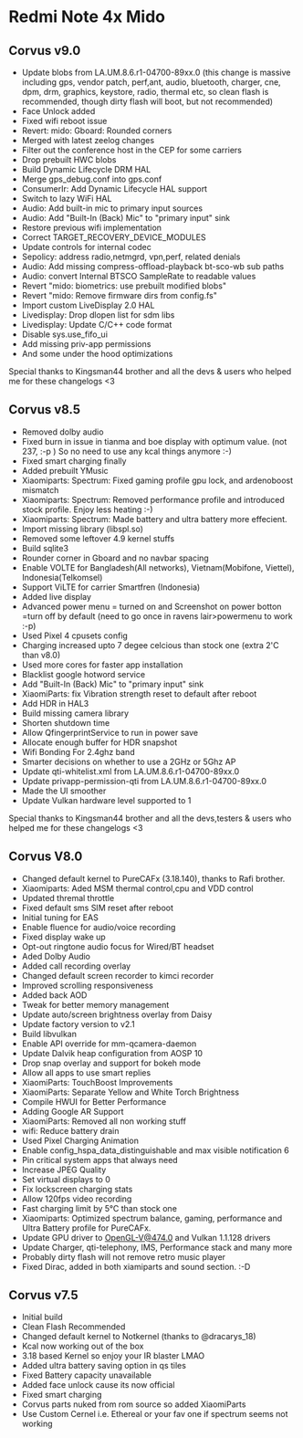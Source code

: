 # Redmi Note 4x Mido

## Corvus v9.0

- Update blobs from LA.UM.8.6.r1-04700-89xx.0 
(this change is massive including gps, vendor patch, perf,ant, audio, bluetooth, charger, cne, dpm, drm, graphics, keystore,  radio, thermal etc, so clean flash is recommended, though dirty flash will boot, but not recommended)
- Face Unlock added
- Fixed wifi reboot issue
- Revert: mido: Gboard: Rounded corners 
- Merged with latest zeelog changes
- Filter out the conference host in the CEP for some carriers
- Drop prebuilt HWC blobs
- Build Dynamic Lifecycle DRM HAL
- Merge gps_debug.conf into gps.conf
- ConsumerIr: Add Dynamic Lifecycle HAL support
- Switch to lazy WiFi HAL
- Audio: Add built-in mic to primary input sources
- Audio: Add "Built-In (Back) Mic" to "primary input" sink
- Restore previous wifi implementation
- Correct TARGET_RECOVERY_DEVICE_MODULES
- Update controls for internal codec
- Sepolicy: address radio,netmgrd, vpn,perf,  related denials
- Audio: Add missing compress-offload-playback bt-sco-wb sub paths
- Audio: convert Internal BTSCO SampleRate to readable values
- Revert "mido: biometrics: use prebuilt modified blobs"
- Revert "mido: Remove firmware dirs from config.fs"
- Import custom LiveDisplay 2.0 HAL
- Livedisplay: Drop dlopen list for sdm libs
- Livedisplay: Update C/C++ code format
- Disable sys.use_fifo_ui
- Add missing priv-app permissions
- And some under the hood optimizations

Special thanks to Kingsman44 brother and all the devs & users who helped me for these changelogs <3

## Corvus v8.5

- Removed dolby audio
- Fixed burn in issue in tianma and boe display with optimum value. (not 237, :-p )
  So no need to use any kcal things anymore :-) 
- Fixed smart charging finally
- Added prebuilt YMusic
- Xiaomiparts: Spectrum: Fixed gaming profile gpu lock, and ardenoboost mismatch
- Xiaomiparts: Spectrum: Removed performance profile and introduced stock profile. Enjoy less heating :-)
- Xiaomiparts: Spectrum: Made battery and ultra battery more effecient. 
- Import missing library (libspl.so)
- Removed some leftover 4.9 kernel stuffs
- Build sqlite3
- Rounder  corner in Gboard and no navbar spacing 
- Enable VOLTE for Bangladesh(All networks), Vietnam(Mobifone, Viettel), Indonesia(Telkomsel)
- Support ViLTE for carrier Smartfren (Indonesia)
- Added live display
- Advanced power menu = turned on and 
  Screenshot on power botton =turn off  by default (need to go once in ravens lair>powermenu to work :-p)
- Used Pixel 4 cpusets config
- Charging increased upto 7 degee celcious than stock one (extra 2'C than v8.0)
- Used more cores for faster app installation
- Blacklist google hotword service
- Add "Built-In (Back) Mic" to "primary input" sink
- XiaomiParts: fix Vibration strength reset to default after reboot
- Add HDR in HAL3
- Build missing camera library
- Shorten shutdown time
- Allow QfingerprintService to run in power save
- Allocate enough buffer for HDR snapshot
- Wifi Bonding For 2.4ghz band
- Smarter decisions on whether to use a 2GHz or 5Ghz AP
- Update qti-whitelist.xml from LA.UM.8.6.r1-04700-89xx.0
- Update privapp-permission-qti from LA.UM.8.6.r1-04700-89xx.0
- Made the UI smoother
- Update Vulkan hardware level supported to 1

Special thanks to Kingsman44 brother and all the devs,testers & users who helped me for these changelogs <3

## Corvus V8.0

- Changed default kernel to PureCAFx (3.18.140), thanks to  Rafi brother. 
- Xiaomiparts: Aded MSM thermal control,cpu and VDD control
- Updated thremal throttle
- Fixed default sms SIM reset after reboot
- Initial tuning for EAS
- Enable fluence for audio/voice recording
- Fixed display wake up
- Opt-out ringtone audio focus for Wired/BT headset
- Aded Dolby Audio
- Added call recording overlay
- Changed default screen recorder to kimci recorder
- Improved scrolling responsiveness
- Added back AOD
- Tweak for better memory management
- Update auto/screen brightness overlay from Daisy
- Update factory version to v2.1
- Build libvulkan
- Enable API override for mm-qcamera-daemon
- Update Dalvik heap configuration from AOSP 10
- Drop snap overlay and support for bokeh mode
- Allow all apps to use smart replies
- XiaomiParts: TouchBoost Improvements
- XiaomiParts: Separate Yellow and White Torch Brightness
- Compile HWUI for Better Performance
- Adding Google AR Support
- XiaomiParts: Removed all non working stuff
- wifi: Reduce battery drain
- Used Pixel Charging Animation
- Enable config_hspa_data_distinguishable and max visible
 notification 6
- Pin critical system apps that always need 
- Increase JPEG Quality
- Set virtual displays to 0
- Fix lockscreen charging stats
- Allow 120fps video recording
- Fast charging limit by 5°C than stock one
- Xiaomiparts: Optimized spectrum balance, gaming, performance and Ultra Battery profile for PureCAFx.
- Update GPU driver to  OpenGL-V@474.0 and Vulkan 1.1.128 drivers
- Update Charger, qti-telephony, IMS, Performance stack and many more
- Probably dirty flash will not remove retro music player
- Fixed Dirac, added in both xiamiparts and sound section. :-D

## Corvus v7.5

- Initial build
- Clean Flash Recommended 
- Changed default kernel to Notkernel (thanks to @dracarys_18)
- Kcal now working out of the box
- 3.18 based Kernel so enjoy your IR blaster LMAO
- Added ultra battery saving option in qs tiles
- Fixed Battery capacity unavailable
- Added face unlock cause its now official
- Fixed smart charging
- Corvus parts nuked from rom source so added XiaomiParts
- Use Custom Cernel i.e. Ethereal or your fav one if spectrum seems not working
